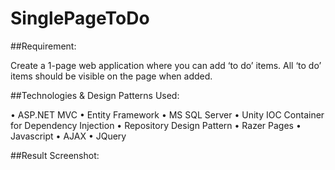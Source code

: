 # SinglePageToDo

##Requirement:

Create a 1-page web application where you can add ‘to do’ items. All ‘to do’ items should be visible on the page when added.

##Technologies & Design Patterns Used:

•	ASP.NET MVC
•	Entity Framework 
•	MS SQL Server
•	Unity IOC Container for Dependency Injection
•	Repository Design Pattern
•	Razer Pages
•	Javascript
•	AJAX
•	JQuery

##Result Screenshot:

